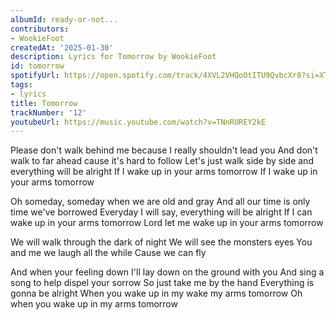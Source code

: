```yaml
---
albumId: ready-or-not...
contributors:
- WookieFoot
createdAt: '2025-01-30'
description: Lyrics for Tomorrow by WookieFoot
id: tomorrow
spotifyUrl: https://open.spotify.com/track/4XVL2VHQoOtITU9QvbcXr8?si=XTKqMbI2SOSXQVi9EmOFXA
tags:
- lyrics
title: Tomorrow
trackNumber: '12'
youtubeUrl: https://music.youtube.com/watch?v=TNnRUREY2kE
---
```


Please don't walk behind me because I really shouldn't lead you
And don't walk to far ahead cause it's hard to follow
Let's just walk side by side and everything will be alright
If I wake up in your arms tomorrow
If I wake up in your arms tomorrow

Oh someday, someday when we are old and gray
And all our time is only time we've borrowed
Everyday I will say, everything will be alright
If I can wake up in your arms tomorrow
Lord let me wake up in your arms tomorrow

We will walk through the dark of night
We will see the monsters eyes
You and me we laugh all the while
Cause we can fly

And when your feeling down
I'll lay down on the ground with you
And sing a song to help dispel your sorrow
So just take me by the hand
Everything is gonna be alright
When you wake up in my wake my arms tomorrow
Oh when you wake up in my arms tomorrow